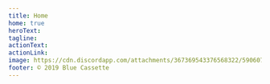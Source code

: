 ```yaml
---
title: Home
home: true
heroText: 
tagline:
actionText:
actionLink:
image: https://cdn.discordapp.com/attachments/367369543376568322/590607288377802782/CBR_Logo.png
footer: © 2019 Blue Cassette
---
```

<HomeAlbums
  :pages="$site.pages"
/>
